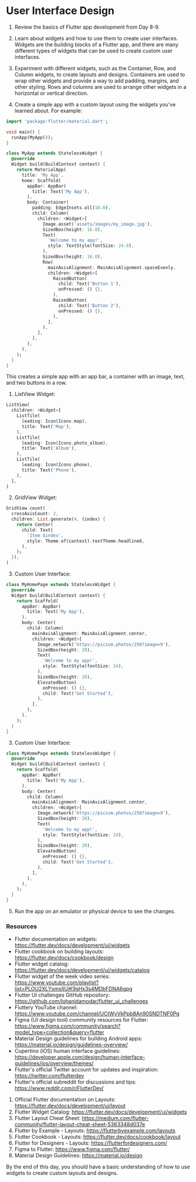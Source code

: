 # User Interface Design

1. Review the basics of Flutter app development from Day 8-9.

2. Learn about widgets and how to use them to create user interfaces. Widgets are the building blocks of a Flutter app, and there are many different types of widgets that can be used to create custom user interfaces.

3. Experiment with different widgets, such as the Container, Row, and Column widgets, to create layouts and designs. Containers are used to wrap other widgets and provide a way to add padding, margins, and other styling. Rows and columns are used to arrange other widgets in a horizontal or vertical direction.

4. Create a simple app with a custom layout using the widgets you've learned about. For example:

```dart
import 'package:flutter/material.dart';

void main() {
  runApp(MyApp());
}

class MyApp extends StatelessWidget {
  @override
  Widget build(BuildContext context) {
    return MaterialApp(
      title: 'My App',
      home: Scaffold(
        appBar: AppBar(
          title: Text('My App'),
        ),
        body: Container(
          padding: EdgeInsets.all(16.0),
          child: Column(
            children: <Widget>[
              Image.asset('assets/images/my_image.jpg'),
              SizedBox(height: 16.0),
              Text(
                'Welcome to my app!',
                style: TextStyle(fontSize: 24.0),
              ),
              SizedBox(height: 16.0),
              Row(
                mainAxisAlignment: MainAxisAlignment.spaceEvenly,
                children: <Widget>[
                  RaisedButton(
                    child: Text('Button 1'),
                    onPressed: () {},
                  ),
                  RaisedButton(
                    child: Text('Button 2'),
                    onPressed: () {},
                  ),
                ],
              ),
            ],
          ),
        ),
      ),
    );
  }
}
```

This creates a simple app with an app bar, a container with an image, text, and two buttons in a row.

1. ListView Widget:

```dart
ListView(
  children: <Widget>[
    ListTile(
      leading: Icon(Icons.map),
      title: Text('Map'),
    ),
    ListTile(
      leading: Icon(Icons.photo_album),
      title: Text('Album'),
    ),
    ListTile(
      leading: Icon(Icons.phone),
      title: Text('Phone'),
    ),
  ],
)
```

2. GridView Widget:

```dart
GridView.count(
  crossAxisCount: 2,
  children: List.generate(4, (index) {
    return Center(
      child: Text(
        'Item $index',
        style: Theme.of(context).textTheme.headline6,
      ),
    );
  }),
)
```

3. Custom User Interface:

```dart
class MyHomePage extends StatelessWidget {
  @override
  Widget build(BuildContext context) {
    return Scaffold(
      appBar: AppBar(
        title: Text('My App'),
      ),
      body: Center(
        child: Column(
          mainAxisAlignment: MainAxisAlignment.center,
          children: <Widget>[
            Image.network('https://picsum.photos/250?image=9'),
            SizedBox(height: 20),
            Text(
              'Welcome to my app!',
              style: TextStyle(fontSize: 24),
            ),
            SizedBox(height: 20),
            ElevatedButton(
              onPressed: () {},
              child: Text('Get Started'),
            ),
          ],
        ),
      ),
    );
  }
}
```

3. Custom User Interface:

```dart
class MyHomePage extends StatelessWidget {
  @override
  Widget build(BuildContext context) {
    return Scaffold(
      appBar: AppBar(
        title: Text('My App'),
      ),
      body: Center(
        child: Column(
          mainAxisAlignment: MainAxisAlignment.center,
          children: <Widget>[
            Image.network('https://picsum.photos/250?image=9'),
            SizedBox(height: 20),
            Text(
              'Welcome to my app!',
              style: TextStyle(fontSize: 24),
            ),
            SizedBox(height: 20),
            ElevatedButton(
              onPressed: () {},
              child: Text('Get Started'),
            ),
          ],
        ),
      ),
    );
  }
}
```

5. Run the app on an emulator or physical device to see the changes.

### Resources

- Flutter documentation on widgets: https://flutter.dev/docs/development/ui/widgets
- Flutter cookbook on building layouts: https://flutter.dev/docs/cookbook/design
- Flutter widget catalog: https://flutter.dev/docs/development/ui/widgets/catalog
- Flutter widget of the week video series: https://www.youtube.com/playlist?list=PLOU2XLYxmsIIUiK9sHx3s4MDbFDNA6gpg
- Flutter UI challenges GitHub repository: https://github.com/lohanidamodar/flutter_ui_challenges
- Fluttery YouTube channel: https://www.youtube.com/channel/UCtWyVkPpb8An90SNDTNF0Pg
- Figma (UI design tool) community resources for Flutter: https://www.figma.com/community/search?model_type=collection&query=flutter
- Material Design guidelines for building Android apps: https://material.io/design/guidelines-overview/
- Cupertino (iOS) human interface guidelines: https://developer.apple.com/design/human-interface-guidelines/ios/overview/themes/
- Flutter's official Twitter account for updates and inspiration: https://twitter.com/flutterdev
- Flutter's official subreddit for discussions and tips: https://www.reddit.com/r/FlutterDev/
1. Official Flutter documentation on Layouts: https://flutter.dev/docs/development/ui/layout
2. Flutter Widget Catalog: https://flutter.dev/docs/development/ui/widgets
3. Flutter Layout Cheat Sheet: https://medium.com/flutter-community/flutter-layout-cheat-sheet-5363348d037e
4. Flutter by Example - Layouts: https://flutterbyexample.com/layouts
5. Flutter Cookbook - Layouts: https://flutter.dev/docs/cookbook/layout
6. Flutter for Designers - Layouts: https://flutterfordesigners.com/
7. Figma to Flutter: https://www.figma.com/flutter/
8. Material Design Guidelines: https://material.io/design

By the end of this day, you should have a basic understanding of how to use widgets to create custom layouts and designs.